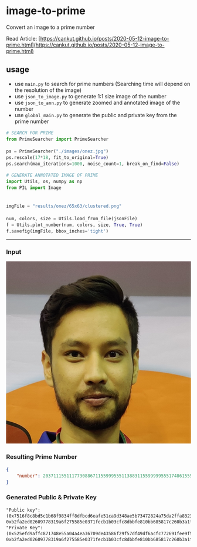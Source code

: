 # image-to-prime

Convert an image to a prime number

Read Article: [https://cankut.github.io/posts/2020-05-12-image-to-prime.html](https://cankut.github.io/posts/2020-05-12-image-to-prime.html)

## usage
- use `main.py` to search for prime numbers (Searching time will depend on the resolution of the image)
- use `json_to_image.py` to generate 1:1 size image of the number
- use `json_to_ann.py` to generate zoomed and annotated image of the number
- use `global_main.py` to generate the public and private key from the prime number

```python
# SEARCH FOR PRIME
from PrimeSearcher import PrimeSearcher

ps = PrimeSearcher("./images/onez.jpg")
ps.rescale(17*18, fit_to_original=True)
ps.search(max_iterations=1000, noise_count=1, break_on_find=False)
```

```python
# GENERATE ANNOTATED IMAGE OF PRIME
import Utils, os, numpy as np
from PIL import Image


imgFile = "results/onez/65x63/clustered.png"

num, colors, size = Utils.load_from_file(jsonFile)
f = Utils.plot_number(num, colors, size, True, True)
f.savefig(imgFile, bbox_inches='tight')
```
---

### Input
![onez](images/onez.jpg)

<!-- ![Euler](results/euler/54x66/ann_prime_2020-05-11%20213910.json.png) -->

### Resulting Prime Number
```json
{
    "number": 2037111551117730886711559995551138831155999995551748615559999955117603715599999955176033711599995160000660000061570446603336637775717771631555951717155510315555517111555146715599171175551483715557315377734463733733336666644063333771733760044063777117736486444006377333042236044400633364849,
}
```
### Generated Public & Private Key
    "Public key": (0x7516f8c8bd5c1b68f9834ff8dfbcd6eafe51ca9d348ae5b73472824a75da2ffa83237356f9060900b980459891a2f2b961560a86f4481908efcf53ea2dd0e7959249315331d095a5935ca5c3a58c29df7804db9e033cc105f96a8615970a0209b41ed1b96e9b7c20f0c0f914569da2ad63c83beec6fe0d18b355faed72dad319e3ee0caf4281b9e507c407554e502b8131ed4587195ef109f5bab715f1599f127174b3681528baaa2381cbcaa3460798dd1ec89a3c93bd2446a00cbd58158e9956ddf733bbfd4a47d530f6d294090ab594a513fa6c2a0d2e49fe6f290842606ee7ebfda5a1a813fb8981f99005df647,
    0xb2fa2ed02609778319a6f275585e0371fecb1b03cfc8dbbfe810bb685817c260b3a1fd47ecb300662a8f84409722336bc55bd12da17b5bf3573b0eaee5550e1e18b4be54b1ab95ced484247443c38da70889d11b006722edd2d9c3c8bbccdadc785b88d3699f69982325b5e2d82c75f89d0041a38fb331c454bbfe20a2c9eba49d43a154851cfc1c62f933eb5158f109ee5179d928d7b10f29b036204c7d4e4f6ba25f6f15e694eba53825908096ee23610dbd7b52db2434afd12a4764573d0ba237bb7aeab6250282659a6078fcc4c0418a4c93a4fd5cc835b9097ed180d62a981e4e240a279ec65af38e61f258865)
    "Private Key": (0x525efd9affc871748e55a04a4ea36709de43586f29f57df49df6acfc772691fee9f5e13b13724582dce6b9fd62d704a2aba7152e0266be3283e4d0e733dc221d76fed76ce18d70fa077666ad025411b528f234af2b1e6f3bab9659323ba50814a123d73c25818a47e3a782a0bf852d247f3a4dbcf42079f6669e9d2147c53d83fadd1226a51e766ac065b8fdaa45603baa3542febbd543135a51bc71fd80b9ee480761dabd5d513a8a4d654561cfb220d5751323eacd35ad25b6a44632648574ae123b194fc42d35b269b1b7cd8c2ef06b756a5b95e0f66105ca90553076cc14eecd3ba1f061cd889d4a32d92182a5b,
    0xb2fa2ed02609778319a6f275585e0371fecb1b03cfc8dbbfe810bb685817c260b3a1fd47ecb300662a8f84409722336bc55bd12da17b5bf3573b0eaee5550e1e18b4be54b1ab95ced484247443c38da70889d11b006722edd2d9c3c8bbccdadc785b88d3699f69982325b5e2d82c75f89d0041a38fb331c454bbfe20a2c9eba49d43a154851cfc1c62f933eb5158f109ee5179d928d7b10f29b036204c7d4e4f6ba25f6f15e694eba53825908096ee23610dbd7b52db2434afd12a4764573d0ba237bb7aeab6250282659a6078fcc4c0418a4c93a4fd5cc835b9097ed180d62a981e4e240a279ec65af38e61f258865)

